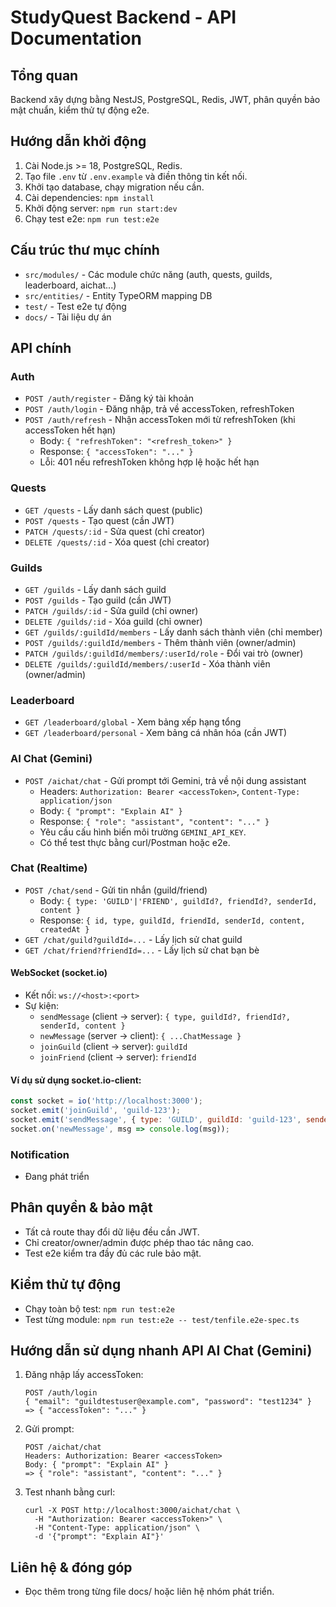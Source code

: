 # StudyQuest Backend - API Documentation

## Tổng quan
Backend xây dựng bằng NestJS, PostgreSQL, Redis, JWT, phân quyền bảo mật chuẩn, kiểm thử tự động e2e.

## Hướng dẫn khởi động
1. Cài Node.js >= 18, PostgreSQL, Redis.
2. Tạo file `.env` từ `.env.example` và điền thông tin kết nối.
3. Khởi tạo database, chạy migration nếu cần.
4. Cài dependencies: `npm install`
5. Khởi động server: `npm run start:dev`
6. Chạy test e2e: `npm run test:e2e`

## Cấu trúc thư mục chính
- `src/modules/` - Các module chức năng (auth, quests, guilds, leaderboard, aichat...)
- `src/entities/` - Entity TypeORM mapping DB
- `test/` - Test e2e tự động
- `docs/` - Tài liệu dự án

## API chính
### Auth
- `POST /auth/register` - Đăng ký tài khoản
- `POST /auth/login` - Đăng nhập, trả về accessToken, refreshToken
- `POST /auth/refresh` - Nhận accessToken mới từ refreshToken (khi accessToken hết hạn)
  - Body: `{ "refreshToken": "<refresh_token>" }`
  - Response: `{ "accessToken": "..." }`
  - Lỗi: 401 nếu refreshToken không hợp lệ hoặc hết hạn

### Quests
- `GET /quests` - Lấy danh sách quest (public)
- `POST /quests` - Tạo quest (cần JWT)
- `PATCH /quests/:id` - Sửa quest (chỉ creator)
- `DELETE /quests/:id` - Xóa quest (chỉ creator)

### Guilds
- `GET /guilds` - Lấy danh sách guild
- `POST /guilds` - Tạo guild (cần JWT)
- `PATCH /guilds/:id` - Sửa guild (chỉ owner)
- `DELETE /guilds/:id` - Xóa guild (chỉ owner)
- `GET /guilds/:guildId/members` - Lấy danh sách thành viên (chỉ member)
- `POST /guilds/:guildId/members` - Thêm thành viên (owner/admin)
- `PATCH /guilds/:guildId/members/:userId/role` - Đổi vai trò (owner)
- `DELETE /guilds/:guildId/members/:userId` - Xóa thành viên (owner/admin)

### Leaderboard
- `GET /leaderboard/global` - Xem bảng xếp hạng tổng
- `GET /leaderboard/personal` - Xem bảng cá nhân hóa (cần JWT)

### AI Chat (Gemini)
- `POST /aichat/chat` - Gửi prompt tới Gemini, trả về nội dung assistant
  - Headers: `Authorization: Bearer <accessToken>`, `Content-Type: application/json`
  - Body: `{ "prompt": "Explain AI" }`
  - Response: `{ "role": "assistant", "content": "..." }`
  - Yêu cầu cấu hình biến môi trường `GEMINI_API_KEY`.
  - Có thể test thực bằng curl/Postman hoặc e2e.

### Chat (Realtime)
- `POST /chat/send` - Gửi tin nhắn (guild/friend)
  - Body: `{ type: 'GUILD'|'FRIEND', guildId?, friendId?, senderId, content }`
  - Response: `{ id, type, guildId, friendId, senderId, content, createdAt }`
- `GET /chat/guild?guildId=...` - Lấy lịch sử chat guild
- `GET /chat/friend?friendId=...` - Lấy lịch sử chat bạn bè

#### WebSocket (socket.io)
- Kết nối: `ws://<host>:<port>`
- Sự kiện:
  - `sendMessage` (client → server): `{ type, guildId?, friendId?, senderId, content }`
  - `newMessage` (server → client): `{ ...ChatMessage }`
  - `joinGuild` (client → server): `guildId`
  - `joinFriend` (client → server): `friendId`

#### Ví dụ sử dụng socket.io-client:
```js
const socket = io('http://localhost:3000');
socket.emit('joinGuild', 'guild-123');
socket.emit('sendMessage', { type: 'GUILD', guildId: 'guild-123', senderId: 'user1', content: 'Hi!' });
socket.on('newMessage', msg => console.log(msg));
```

### Notification
- Đang phát triển

## Phân quyền & bảo mật
- Tất cả route thay đổi dữ liệu đều cần JWT.
- Chỉ creator/owner/admin được phép thao tác nâng cao.
- Test e2e kiểm tra đầy đủ các rule bảo mật.

## Kiểm thử tự động
- Chạy toàn bộ test: `npm run test:e2e`
- Test từng module: `npm run test:e2e -- test/tenfile.e2e-spec.ts`

## Hướng dẫn sử dụng nhanh API AI Chat (Gemini)
1. Đăng nhập lấy accessToken:
   ```
   POST /auth/login
   { "email": "guildtestuser@example.com", "password": "test1234" }
   => { "accessToken": "..." }
   ```
2. Gửi prompt:
   ```
   POST /aichat/chat
   Headers: Authorization: Bearer <accessToken>
   Body: { "prompt": "Explain AI" }
   => { "role": "assistant", "content": "..." }
   ```
3. Test nhanh bằng curl:
   ```
   curl -X POST http://localhost:3000/aichat/chat \
     -H "Authorization: Bearer <accessToken>" \
     -H "Content-Type: application/json" \
     -d '{"prompt": "Explain AI"}'
   ```

## Liên hệ & đóng góp
- Đọc thêm trong từng file docs/ hoặc liên hệ nhóm phát triển.
